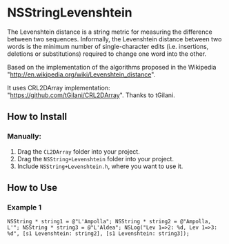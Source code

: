 # NSStringLevenshtein

The Levenshtein distance is a string metric for measuring the difference between two sequences.
Informally, the Levenshtein distance between two words is the minimum number of single-character
edits (i.e. insertions, deletions or substitutions) required to change one word into the other.

Based on the implementation of the algorithms proposed in the Wikipedia "http://en.wikipedia.org/wiki/Levenshtein_distance".

It uses CRL2DArray implementation: "https://github.com/tGilani/CRL2DArray". Thanks to tGilani.

## How to Install

### Manually:
1. Drag the `CL2DArray` folder into your project.
2. Drag the `NSString+Levenshtein` folder into your project.
3. Include `NSString+Levenshtein.h`, where you want to use it.


## How to Use

### Example 1
`NSString * string1 = @"L'Ampolla";
NSString * string2 = @"Ampolla, L'";
NSString * string3 = @"L'Aldea";
NSLog("Lev 1=>2: %d, Lev 1=>3: %d", [s1 Levenshtein: string2], [s1 Levenshtein: string3]);`


